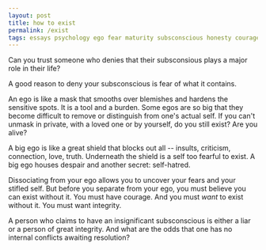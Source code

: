 ```yaml
---
layout: post
title: how to exist
permalink: /exist
tags: essays psychology ego fear maturity subsconscious honesty courage integrity
---
```


Can you trust someone who denies that their subsconsious plays a major role in their life?
<!--more-->
A good reason to deny your subsconscious is fear of what it contains.

An ego is like a mask that smooths over blemishes and hardens the sensitive spots.
It is a tool and a burden.
Some egos are so big that they become difficult to remove or distinguish from one's actual self.
If you can't unmask in private, with a loved one or by yourself, do you still exist?
Are you alive?

A big ego is like a great shield that blocks out all -- insults, criticism, connection, love, truth.
Underneath the shield is a self too fearful to exist.
A big ego houses despair and another secret: self-hatred.

Dissociating from your ego allows you to uncover your fears and your stifled self.
But before you separate from your ego, you must believe you can exist without it.
You must have courage.
And you must _want_ to exist without it.
You must want integrity.

A person who claims to have an insignificant subsconscious is either a liar or a person of great integrity.
And what are the odds that one has no internal conflicts awaiting resolution?